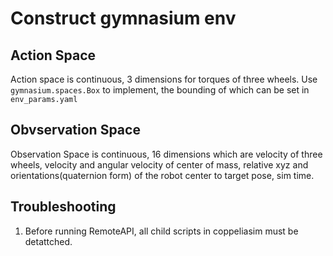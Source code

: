 # Construct gymnasium env
## Action Space
Action space is continuous, 3 dimensions for torques of three wheels.
Use `gymnasium.spaces.Box` to implement, the bounding of which can be set in `env_params.yaml`
## Obvservation Space
Observation Space is continuous, 16 dimensions which are velocity of three wheels, velocity and angular velocity of center of mass, relative xyz and orientations(quaternion form) of the robot center to target pose, sim time.

## Troubleshooting
1. Before running RemoteAPI, all child scripts in coppeliasim must be detattched.